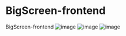 # BigScreen-frontend
BigScreen-frontend
![image](https://github.com/wangyidi/BigScreen-frontend/blob/master/WechatIMG17.png)
![image](https://github.com/wangyidi/BigScreen-frontend/blob/master/WechatIMG18.png)
![image](https://github.com/wangyidi/BigScreen-frontend/blob/master/WechatIMG19.png)
